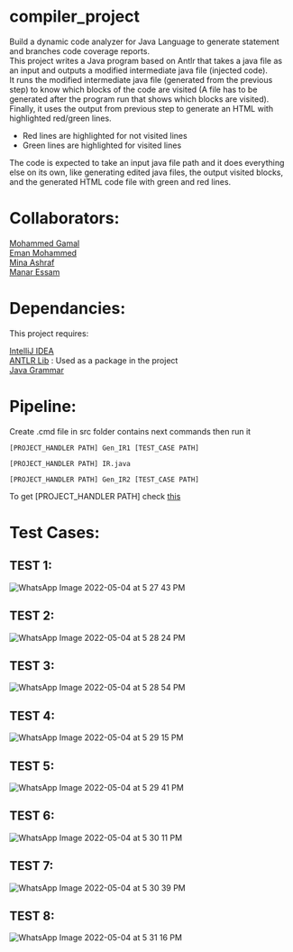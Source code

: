 # compiler_project
Build a dynamic code analyzer for Java Language to generate statement and branches code coverage reports. <br />
This project writes a Java program based on Antlr that takes a java file as an input and outputs a modified intermediate java file (injected code). <br />
It runs the modified intermediate java file (generated from the previous step) to know which blocks of the code are visited (A file has to be generated after the program run that shows which blocks are visited). <br />
Finally, it uses the output from previous step to generate an HTML with highlighted red/green lines.
- Red lines are highlighted for not visited lines
- Green lines are highlighted for visited lines

The code is expected to take an input java file path and it does everything else on its own, like generating edited java files, the output visited blocks, and the generated HTML code file with green and red lines.

# Collaborators:
[Mohammed Gamal](https://github.com/Mu7ammadGamal) <br />
[Eman Mohammed](https://github.com/EmanMohammedAbdElmoneim) <br />
[Mina Ashraf](https://github.com/MinaAashraf) <br />
[Manar Essam](https://github.com/manaressam9)

# Dependancies:
This project requires:

[IntelliJ IDEA](https://www.jetbrains.com/idea/download/#section=windows) <br />
[ANTLR Lib](https://www.antlr.org/download.html) : Used as a package in the project <br />
[Java Grammar](https://github.com/antlr/grammars-v4/tree/master/java/java)


# Pipeline:
Create .cmd file in src folder contains next commands then run it

```
[PROJECT_HANDLER PATH] Gen_IR1 [TEST_CASE PATH]
```
```
[PROJECT_HANDLER PATH] IR.java
```
```
[PROJECT_HANDLER PATH] Gen_IR2 [TEST_CASE PATH] 
```

To get [PROJECT_HANDLER PATH] check [this](https://stackoverflow.com/questions/27108911/how-to-run-java-program-in-command-prompt-created-by-intellij#:~:text=In%20order%20to%20see%20the,to%20see%20the%20command%20line)


# Test Cases:

## TEST 1:

![WhatsApp Image 2022-05-04 at 5 27 43 PM](https://user-images.githubusercontent.com/47754184/166717795-f0b4b86f-6bcb-4da2-9202-6b6778086e80.jpeg)

## TEST 2:

![WhatsApp Image 2022-05-04 at 5 28 24 PM](https://user-images.githubusercontent.com/47754184/166717698-e13bbd89-28b8-490e-94b3-bd32ef554d64.jpeg)

## TEST 3:

![WhatsApp Image 2022-05-04 at 5 28 54 PM](https://user-images.githubusercontent.com/47754184/166717642-a2a62a2b-36d8-4058-9b1f-f7b1fab76986.jpeg)

## TEST 4:

![WhatsApp Image 2022-05-04 at 5 29 15 PM](https://user-images.githubusercontent.com/47754184/166717470-97ec49a5-75b8-4346-ae3d-176f8479c992.jpeg)

## TEST 5:

![WhatsApp Image 2022-05-04 at 5 29 41 PM](https://user-images.githubusercontent.com/47754184/166717281-08542f2f-4700-494f-9695-46d4d776775c.jpeg)

## TEST 6:

![WhatsApp Image 2022-05-04 at 5 30 11 PM](https://user-images.githubusercontent.com/47754184/166717411-479290dc-2c22-4688-b58f-a93814518d0b.jpeg)

## TEST 7:

![WhatsApp Image 2022-05-04 at 5 30 39 PM](https://user-images.githubusercontent.com/47754184/166717535-b9e40cd4-a912-43c4-b35a-54e6a7dbef6d.jpeg)

## TEST 8:

![WhatsApp Image 2022-05-04 at 5 31 16 PM](https://user-images.githubusercontent.com/47754184/166717559-892b8336-ef95-4911-bbde-cb455b93c5be.jpeg)
